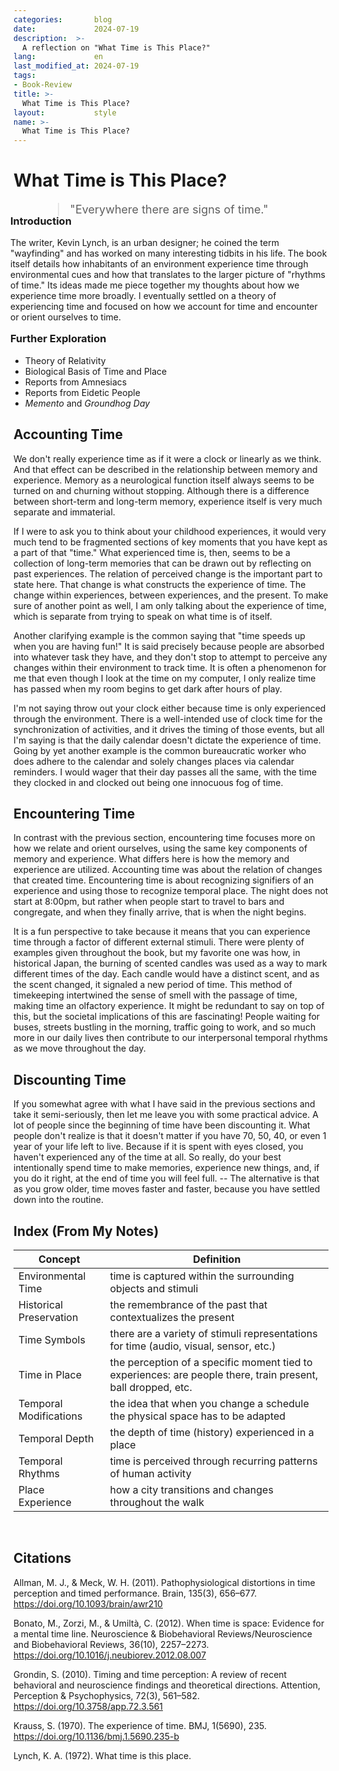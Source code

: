 ```yaml
---
categories:       blog
date:             2024-07-19
description:  >-
  A reflection on "What Time is This Place?"
lang:             en
last_modified_at: 2024-07-19
tags:
- Book-Review
title: >-
  What Time is This Place?
layout:           style
name: >-
  What Time is This Place?
---
```


# **What Time is This Place?**


<figure class="container-lg" style="padding: 0;">
    <blockquote class="blockquote" style="font-size: 18px;">
    <p>"Everywhere there are signs of time."</p>
    </blockquote>
</figure>

<div class="container-fluid px-2" style="text-align: left;  margin-left: -5px; margin-top: -25px;">
<div class="row">

<div class="col-md">
<h3 >Introduction</h3>

The writer, Kevin Lynch, is an urban designer; he coined the term "wayfinding" and has worked on many interesting tidbits in his life. The book itself details how inhabitants of an environment experience time through environmental cues and how that translates to the larger picture of "rhythms of time." Its ideas made me piece together my thoughts about how we experience time more broadly. I eventually settled on a theory of experiencing time and focused on how we account for time and encounter or orient ourselves to time.

</div>

<div class="col-md-4" style="text-align: left;  margin-left: 0;">
<img src="">

<h3 style="margin-left: 0px; margin-top: 2px;">Further Exploration</h3>
<ul>
    <li>Theory of Relativity</li>
    <li>Biological Basis of Time and Place</li>
    <li>Reports from Amnesiacs</li>
    <li>Reports from Eidetic People</li>
    <li><i>Memento</i> and <i>Groundhog Day</i></li>
</ul>
</div>


</div>
</div>

## Accounting Time

We don't really experience time as if it were a clock or linearly as we think. And that effect can be described in the relationship between memory and experience. Memory as a neurological function itself always seems to be turned on and churning without stopping. Although there is a difference between short-term and long-term memory, experience itself is very much separate and immaterial.

If I were to ask you to think about your childhood experiences, it would very much tend to be fragmented sections of key moments that you have kept as a part of that "time." What experienced time is, then, seems to be a collection of long-term memories that can be drawn out by reflecting on past experiences. The relation of perceived change is the important part to state here. That change is what constructs the experience of time. The change within experiences, between experiences, and the present. To make sure of another point as well, I am only talking about the experience of time, which is separate from trying to speak on what time is of itself.

Another clarifying example is the common saying that "time speeds up when you are having fun!" It is said precisely because people are absorbed into whatever task they have, and they don't stop to attempt to perceive any changes within their environment to track time. It is often a phenomenon for me that even though I look at the time on my computer, I only realize time has passed when my room begins to get dark after hours of play.

I'm not saying throw out your clock either because time is only experienced through the environment. There is a well-intended use of clock time for the synchronization of activities, and it drives the timing of those events, but all I'm saying is that the daily calendar doesn't dictate the experience of time. Going by yet another example is the common bureaucratic worker who does adhere to the calendar and solely changes places via calendar reminders. I would wager that their day passes all the same, with the time they clocked in and clocked out being one innocuous fog of time.


## Encountering Time

In contrast with the previous section, encountering time focuses more on how we relate and orient ourselves, using the same key components of memory and experience. What differs here is how the memory and experience are utilized. Accounting time was about the relation of changes that created time. Encountering time is about recognizing signifiers of an experience and using those to recognize temporal place. The night does not start at 8:00pm, but rather when people start to travel to bars and congregate, and when they finally arrive, that is when the night begins.

It is a fun perspective to take because it means that you can experience time through a factor of different external stimuli. There were plenty of examples given throughout the book, but my favorite one was how, in historical Japan, the burning of scented candles was used as a way to mark different times of the day. Each candle would have a distinct scent, and as the scent changed, it signaled a new period of time. This method of timekeeping intertwined the sense of smell with the passage of time, making time an olfactory experience. It might be redundant to say on top of this, but the societal implications of this are fascinating! People waiting for buses, streets bustling in the morning, traffic going to work, and so much more in our daily lives then contribute to our interpersonal temporal rhythms as we move throughout the day.

## Discounting Time

If you somewhat agree with what I have said in the previous sections and take it semi-seriously, then let me leave you with some practical advice. A lot of people since the beginning of time have been discounting it. What people don't realize is that it doesn't matter if you have 70, 50, 40, or even 1 year of your life left to live. Because if it is spent with eyes closed, you haven't experienced any of the time at all. So really, do your best intentionally spend time to make memories, experience new things, and, if you do it right, at the end of time you will feel full. -- The alternative is that as you grow older, time moves faster and faster, because you have settled down into the routine.

## Index (From My Notes)
  <table>
      <thead>
          <tr>
              <th>Concept</th>
              <th>Definition</th>
          </tr>
      </thead>
      <tbody>
          <tr>
              <td>Environmental Time</td>
              <td>time is captured within the surrounding objects and stimuli</td>
          </tr>
          <tr>
              <td>Historical Preservation</td>
              <td>the remembrance of the past that contextualizes the present</td>
          </tr>
          <tr>
              <td>Time Symbols</td>
              <td>there are a variety of stimuli representations for time (audio, visual, sensor, etc.)</td>
          </tr>
          <tr>
              <td>Time in Place</td>
              <td>the perception of a specific moment tied to experiences: are people there, train present, ball dropped, etc.</td>
          </tr>
          <tr>
              <td>Temporal Modifications</td>
              <td>the idea that when you change a schedule the physical space has to be adapted</td>
          </tr>
          <tr>
              <td>Temporal Depth</td>
              <td>the depth of time (history) experienced in a place</td>
          </tr>
          <tr>
              <td>Temporal Rhythms</td>
              <td>time is perceived through recurring patterns of human activity</td>
          </tr>
          <tr>
              <td>Place Experience</td>
              <td>how a city transitions and changes throughout the walk</td>
          </tr>
      </tbody>
  </table>

<br/>

## Citations

Allman, M. J., & Meck, W. H. (2011). Pathophysiological distortions in time perception and timed performance. Brain, 135(3), 656–677. https://doi.org/10.1093/brain/awr210

Bonato, M., Zorzi, M., & Umiltà, C. (2012). When time is space: Evidence for a mental time line. Neuroscience & Biobehavioral Reviews/Neuroscience and Biobehavioral Reviews, 36(10), 2257–2273. https://doi.org/10.1016/j.neubiorev.2012.08.007

Grondin, S. (2010). Timing and time perception: A review of recent behavioral and neuroscience findings and theoretical directions. Attention, Perception & Psychophysics, 72(3), 561–582. https://doi.org/10.3758/app.72.3.561

Krauss, S. (1970). The experience of time. BMJ, 1(5690), 235. https://doi.org/10.1136/bmj.1.5690.235-b

Lynch, K. A. (1972). What time is this place.